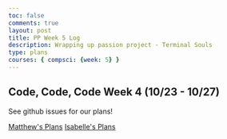 ```yaml
---
toc: false
comments: true
layout: post
title: PP Week 5 Log
description: Wrapping up passion project - Terminal Souls
type: plans
courses: { compsci: {week: 5} }
---
```


## Code, Code, Code Week 4 (10/23 - 10/27)
See github issues for our plans!


[Matthew's Plans](https://github.com/M8tth3/ramjiJarmi/issues/5)
[Isabelle's Plans](https://github.com/M8tth3/ramjiJarmi/issues/6)